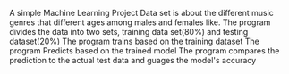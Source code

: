 A simple Machine Learning Project
Data set is about the different music genres that different ages among males and females like.
The program divides the data into two sets, training data set(80%) and testing dataset(20%)
The program trains based on the training dataset
The program Predicts based on the trained model
The program compares the prediction to the actual test data and guages the model's accuracy
